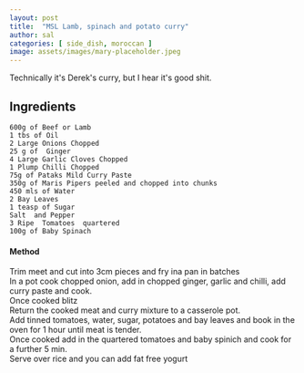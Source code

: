 ```yaml
---
layout: post
title:  "MSL Lamb, spinach and potato curry"
author: sal
categories: [ side_dish, moroccan ]
image: assets/images/mary-placeholder.jpeg
---
```


Technically it's Derek's curry, but I hear it's good shit.

## Ingredients

```
600g of Beef or Lamb
1 tbs of Oil
2 Large Onions Chopped
25 g of  Ginger
4 Large Garlic Cloves Chopped
1 Plump Chilli Chopped
75g of Pataks Mild Curry Paste
350g of Maris Pipers peeled and chopped into chunks
450 mls of Water
2 Bay Leaves
1 teasp of Sugar
Salt  and Pepper
3 Ripe  Tomatoes  quartered
100g of Baby Spinach

```

#### Method

Trim meet and cut into 3cm pieces and fry ina pan in batches
<br>
In a pot  cook chopped onion, add in chopped ginger, garlic and chilli, add curry paste and cook.
<br>
Once cooked blitz
<br>
Return the cooked meat  and curry mixture to a casserole pot.
<br>
Add tinned tomatoes, water, sugar, potatoes and bay leaves and book in the oven for 1 hour until meat is tender.
<br>
Once cooked add in the  quartered tomatoes and baby spinich and cook for a further 5 min.
<br>
Serve  over rice  and you can  add  fat free yogurt


